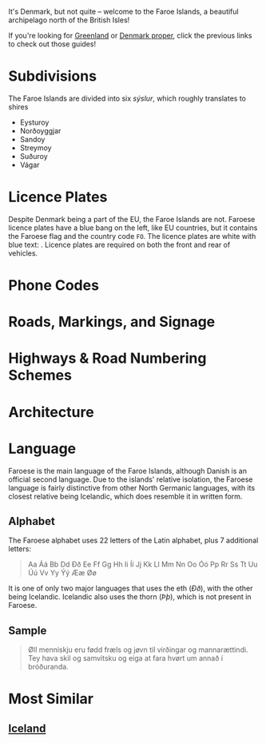 It's Denmark, but not quite – welcome to the Faroe Islands, a beautiful archipelago north of the British Isles!

If you're looking for [Greenland](/countries/GRL) or [Denmark proper](/countries/FRO), click the previous links to check out those guides!

# Subdivisions

The Faroe Islands are divided into six _sýslur_, which roughly translates to shires

- Eysturoy
- Norðoyggjar
- Sandoy
- Streymoy
- Suðuroy
- Vágar

<CountryMap code="FRO" scale="20000"  />

# Licence Plates

Despite Denmark being a part of the EU, the Faroe Islands are not. Faroese licence plates have a blue bang on the left, like EU countries, but it contains the Faroese flag and the country code `FO`. The licence plates are white with blue text: <LicencePlate style="eu" format="AB 123" textColor="darkblue" />. Licence plates are required on both the front and rear of vehicles.

# Phone Codes

# Roads, Markings, and Signage

# Highways & Road Numbering Schemes

# Architecture

# Language

Faroese is the main language of the Faroe Islands, although Danish is an official second language. Due to the islands' relative isolation, the Faroese language is fairly distinctive from other North Germanic languages, with its closest relative being Icelandic, which does resemble it in written form.

## Alphabet

The Faroese alphabet uses 22 letters of the Latin alphabet, plus 7 additional letters:

> Aa Áá Bb Dd Ðð Ee Ff Gg Hh Ii Íí Jj Kk Ll Mm Nn Oo Óó Pp Rr Ss Tt Uu Úú Vv Yy Ýý Ææ Øø

It is one of only two major languages that uses the eth (_Ðð_), with the other being Icelandic. Icelandic also uses the thorn (_Þþ_), which is not present in Faroese.

## Sample

> Øll menniskju eru fødd fræls og jøvn til virðingar og mannarættindi. Tey hava skil og samvitsku og eiga at fara hvørt um annað í bróðuranda.

# Most Similar

## [Iceland](/countries/ISL)
